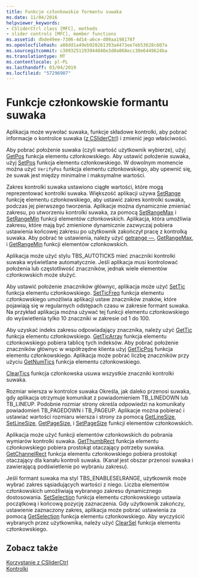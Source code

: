 ```yaml
---
title: Funkcje członkowskie formantu suwaka
ms.date: 11/04/2016
helpviewer_keywords:
- CSliderCtrl class [MFC], methods
- slider controls [MFC], member functions
ms.assetid: dbde49ee-7306-4d14-a6ce-d09aa198178f
ms.openlocfilehash: a88dd1a49eb928261393a4473ee7eb53628c607a
ms.sourcegitcommit: c3093251193944840e3d0a068ecc30e6449624ba
ms.translationtype: MT
ms.contentlocale: pl-PL
ms.lasthandoff: 03/04/2019
ms.locfileid: "57296907"
---
```

# <a name="slider-control-member-functions"></a>Funkcje członkowskie formantu suwaka

Aplikacja może wywołać suwaka, funkcje składowe kontrolki, aby pobrać informacje o kontrolce suwaka ([z CSliderCtrl](../mfc/reference/csliderctrl-class.md)) i zmienić jego właściwości.

Aby pobrać położenie suwaka (czyli wartość użytkownik wybierze), użyj [GetPos](../mfc/reference/csliderctrl-class.md#getpos) funkcja elementu członkowskiego. Aby ustawić położenie suwaka, użyj [SetPos](../mfc/reference/csliderctrl-class.md#setpos) funkcja elementu członkowskiego. W dowolnym momencie można użyć `VerifyPos` funkcja elementu członkowskiego, aby upewnić się, że suwak jest między minimalne i maksymalne wartości.

Zakres kontrolki suwaka ustawiono ciągłe wartości, które mogą reprezentować kontrolki suwaka. Większość aplikacji używa [SetRange](../mfc/reference/csliderctrl-class.md#setrange) funkcję elementu członkowskiego, aby ustawić zakres kontrolki suwaka, podczas jej pierwszego tworzenia. Aplikacje można dynamicznie zmieniać zakresu, po utworzeniu kontrolki suwaka, za pomocą [SetRangeMax](../mfc/reference/csliderctrl-class.md#setrangemax) i [SetRangeMin](../mfc/reference/csliderctrl-class.md#setrangemin) funkcji elementów członkowskich. Aplikacja, która umożliwia zakresu, które mają być zmienione dynamicznie zazwyczaj pobiera ustawienia końcowej zakresu po użytkownik zakończył pracę z kontrolką suwaka. Aby pobrać te ustawienia, należy użyć [getrange —](../mfc/reference/csliderctrl-class.md#getrange), [GetRangeMax](../mfc/reference/csliderctrl-class.md#getrangemax), i [GetRangeMin](../mfc/reference/csliderctrl-class.md#getrangemin) funkcji elementów członkowskich.

Aplikacja może użyć stylu TBS_AUTOTICKS mieć znaczniki kontrolki suwaka wyświetlane automatycznie. Jeśli aplikacja musi kontrolować położenia lub częstotliwość znaczników, jednak wiele elementów członkowskich może służyć.

Aby ustawić położenie znaczników głównyc, aplikacja może użyć [SetTic](../mfc/reference/csliderctrl-class.md#settic) funkcja elementu członkowskiego. [SetTicFreq](../mfc/reference/csliderctrl-class.md#setticfreq) funkcja elementu członkowskiego umożliwia aplikacji ustaw znaczników znaków, które pojawiają się w regularnych odstępach czasu w zakresie formant suwaka. Na przykład aplikacja można używać tej funkcji elementu członkowskiego do wyświetlenia tylko 10 znaczniki w zakresie od 1 do 100.

Aby uzyskać indeks zakresu odpowiadający znacznika, należy użyć [GetTic](../mfc/reference/csliderctrl-class.md#gettic) funkcja elementu członkowskiego. [GetTicArray](../mfc/reference/csliderctrl-class.md#getticarray) funkcja elementu członkowskiego pobiera tablicę tych indeksów. Aby pobrać położenie znaczników głównyc w współrzędne klienta użyj [GetTicPos](../mfc/reference/csliderctrl-class.md#getticpos) funkcja elementu członkowskiego. Aplikacja może pobrać liczbę znaczników przy użyciu [GetNumTics](../mfc/reference/csliderctrl-class.md#getnumtics) funkcja elementu członkowskiego.

[ClearTics](../mfc/reference/csliderctrl-class.md#cleartics) funkcja członkowska usuwa wszystkie znaczniki kontrolki suwaka.

Rozmiar wiersza w kontrolce suwaka Określa, jak daleko przenosi suwaka, gdy aplikacja otrzymuje komunikat z powiadomieniem TB_LINEDOWN lub TB_LINEUP. Podobnie rozmiar strony określa odpowiedzi na komunikaty powiadomień TB_PAGEDOWN i TB_PAGEUP. Aplikacje można pobierać i ustawiać wartości rozmiaru wiersza i strony za pomocą [GetLineSize](../mfc/reference/csliderctrl-class.md#getlinesize), [SetLineSize](../mfc/reference/csliderctrl-class.md#setlinesize), [GetPageSize](../mfc/reference/csliderctrl-class.md#getpagesize), i [SetPageSize](../mfc/reference/csliderctrl-class.md#setpagesize) funkcji elementów członkowskich.

Aplikacja może użyć funkcji elementów członkowskich do pobrania wymiarów kontrolki suwaka. [GetThumbRect](../mfc/reference/csliderctrl-class.md#getthumbrect) funkcja elementu członkowskiego pobiera prostokąt otaczający potrzeby suwaka. [GetChannelRect](../mfc/reference/csliderctrl-class.md#getchannelrect) funkcja elementu członkowskiego pobiera prostokąt otaczający dla kanału kontroli suwaka. (Kanał jest obszar przenosi suwaka i zawierającą podświetlenie po wybraniu zakresu).

Jeśli formant suwaka ma styl TBS_ENABLESELRANGE, użytkownik może wybrać zakres sąsiadujących wartości z niego. Liczba elementów członkowskich umożliwiają wybranego zakresu dynamicznego dostosowania. [SetSelection](../mfc/reference/csliderctrl-class.md#setselection) funkcja elementu członkowskiego ustawia początkową i końcową pozycję zaznaczenia. Gdy użytkownik zakończy, ustawienie zaznaczony zakres, aplikacja może pobrać ustawienia za pomocą [GetSelection](../mfc/reference/csliderctrl-class.md#getselection) funkcja elementu członkowskiego. Aby wyczyścić wybranych przez użytkownika, należy użyć [ClearSel](../mfc/reference/csliderctrl-class.md#clearsel) funkcja elementu członkowskiego.

## <a name="see-also"></a>Zobacz także

[Korzystanie z CSliderCtrl](../mfc/using-csliderctrl.md)<br/>
[Kontrolki](../mfc/controls-mfc.md)
